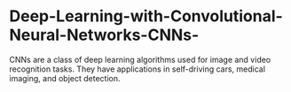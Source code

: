 # Deep-Learning-with-Convolutional-Neural-Networks-CNNs-
CNNs are a class of deep learning algorithms used for image and video recognition tasks. They have applications in self-driving cars, medical imaging, and object detection.
